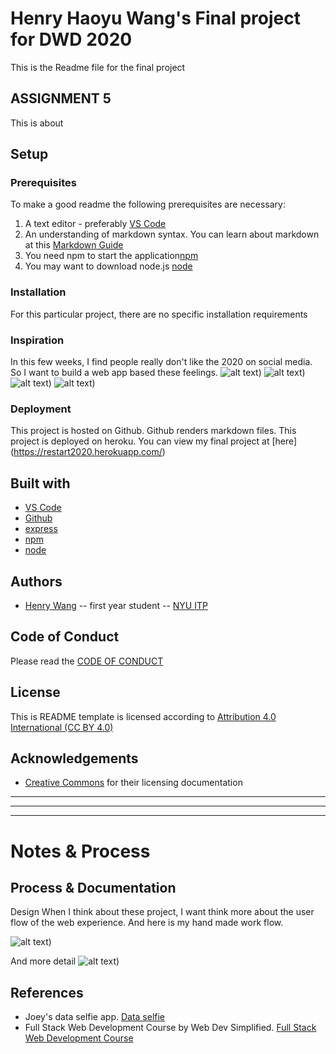 <!-- Every README should start with an H1 -->
# Henry Haoyu Wang's Final project for DWD 2020
<!-- A one sentence description of the project or assignment -->
This is the Readme file for the final project

<!-- It is good practice to add an about or summary -->
 ## ASSIGNMENT 5
This is about 
<!-- It is essential to describe how to set up your project -->
## Setup

<!-- Any knowledge or tools you will need before hand -->
### Prerequisites

To make a good readme the following prerequisites are necessary:
1. A text editor - preferably [VS Code](https://code.visualstudio.com/)
2. An understanding of markdown syntax. You can learn about markdown at this [Markdown Guide](https://www.markdownguide.org/getting-started/)
3. You need npm to start the application[npm](https://www.npmjs.com/)
4. You may want to download node.js [node](https://nodejs.org/en/)

<!-- any installation needs should be defined -->
### Installation

For this particular project, there are no specific installation requirements

<!-- Write instructions on how to start working on your project -->
### Inspiration
In this few weeks, I find people really don't like the 2020 on social media. So I want to build a web app based these feelings.
![alt text](https://github.com/henrywang95/restart2020/blob/master/inspiration/1.PNG))
![alt text](https://github.com/henrywang95/restart2020/blob/master/inspiration/2.PNG))
![alt text](https://github.com/henrywang95/restart2020/blob/master/inspiration/3.PNG))
![alt text](https://github.com/henrywang95/restart2020/blob/master/inspiration/4.PNG))


<!-- Notes about the deployment -->
### Deployment

This project is hosted on Github. Github renders markdown files.
This project is deployed on heroku.
You can view my final project at [here] (https://restart2020.herokuapp.com/)
## Built with

* [VS Code](https://code.visualstudio.com/)
* [Github](https://github.com)
* [express](https://expressjs.com/)
* [npm](https://www.npmjs.com/)
* [node](https://nodejs.org/en/)
## Authors

* [Henry Wang](https://wangh.io) -- first year student -- [NYU ITP](https://itp.nyu.edu)

## Code of Conduct

Please read the [CODE OF CONDUCT](https://www.mozilla.org/en-US/about/governance/policies/participation/) 

## License

This is README template is licensed according to [Attribution 4.0 International (CC BY 4.0) ](https://creativecommons.org/licenses/by/4.0/)

## Acknowledgements

* [Creative Commons](https://creativecommons.org/licenses/by/4.0/) for their licensing documentation

***
***
***

<!-- For your assignments you might consider  -->
# Notes & Process

<!-- How you built this project - Include images, gifs, and notes here -->
## Process & Documentation
Design
When I think about these project, I want think more about the user flow of the web experience. And here is my hand made work flow.

![alt text](https://github.com/henrywang95/restart2020/blob/master/sketch.JPG))

And more detail
![alt text](https://github.com/henrywang95/restart2020/blob/master/userflow.jpeg))


<!-- References for resources and inspiration -->
## References

* Joey's data selfie app. [Data selfie](https://github.com/joeyklee/data-selfie-app)
* Full Stack Web Development Course by Web Dev Simplified. [Full Stack Web Development Course](https://www.youtube.com/playlist?list=PLZlA0Gpn_vH8jbFkBjOuFjhxANC63OmXM)